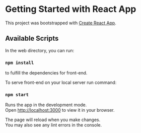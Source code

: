 # Getting Started with React App

This project was bootstrapped with [Create React App](https://github.com/facebook/create-react-app).

## Available Scripts

In the web directory, you can run:
### `npm install`

to fulfill the dependencies for front-end.

To serve front-end on your local server run command:

### `npm start`

Runs the app in the development mode.\
Open [http://localhost:3000](http://localhost:3000) to view it in your browser.

The page will reload when you make changes.\
You may also see any lint errors in the console.

